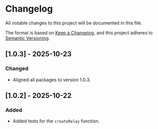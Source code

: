 # Changelog

All notable changes to this project will be documented in this file.

The format is based on [Keep a Changelog](https://keepachangelog.com/en/1.0.0/),
and this project adheres to [Semantic Versioning](https://semver.org/spec/v2.0.0.html).

## [1.0.3] - 2025-10-23

### Changed
- Aligned all packages to version 1.0.3.

## [1.0.2] - 2025-10-22

### Added
- Added tests for the `createRelay` function.
